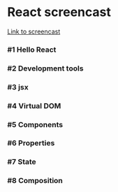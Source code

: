 <h1>React screencast</h1>

<a target="_blank" href="https://www.youtube.com/watch?v=fQAKKXc6BCM&list=PLqHlAwsJRxAONt5CnjMMeKdYGv1CDRUOl">Link to screencast</a>

<h3>#1 Hello React</h3>
<h3>#2 Development tools</h3>
<h3>#3 jsx</h3>
<h3>#4 Virtual DOM</h3>
<h3>#5 Components</h3>
<h3>#6 Properties</h3>
<h3>#7 State</h3>
<h3>#8 Composition</h3>
